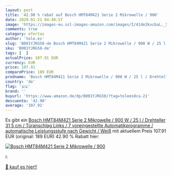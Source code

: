 ```yaml
---
layout: post
title: '42.90 % rabat auf Bosch HMT84M421 Serie 2 Mikrowelle / 900'
date: 2020-01-21 04:49:57
image: 'https://images-eu.ssl-images-amazon.com/images/I/41de2kxcbaL._SL400_.jpg'
comments: true
category: ofertas
author: 'tole.es'
slug: 'B001YJRG58-de Bosch HMT84M421 Serie 2 Mikrowelle / 900 W / 25 l /...'
sku: 'B001YJRG58-de'
tags: [  ]
actualPrice: 107.91 EUR
currency: EUR
price: 107.91
comparePrice: 189 EUR
prodname: 'Bosch HMT84M421 Serie 2 Mikrowelle / 900 W / 25 l / Drehteller 31 5 cm / Türanschlag Links / 7 voreingestellte Automatikprogramme / automatische Leistungsstufe nach Gewicht / Weiß'
country: 'de'
flag: '🇩🇪'
brand: ''
buyurl: 'https://www.amazon.de/dp/B001YJRG58/?tag=tolees0ca-21'
descuento: '42.90'
average: '107.91'
---
```


Es gibt ein [Bosch HMT84M421 Serie 2 Mikrowelle / 900 W / 25 l / Drehteller 31 5 cm / Türanschlag Links / 7 voreingestellte Automatikprogramme / automatische Leistungsstufe nach Gewicht / Weiß](https://www.amazon.de/dp/B001YJRG58/?tag=tolees0ca-21) mit aktuellem Preis 107.91 EUR (original: 189 EUR) 42.90 % Rabatt hier:

[![Bosch HMT84M421 Serie 2 Mikrowelle / 900](https://images-eu.ssl-images-amazon.com/images/I/41de2kxcbaL._SL400_.jpg)](https://www.amazon.de/dp/B001YJRG58/?tag=tolees0ca-21)

ℹ️:


[🛒 kauf es hier!!](https://www.amazon.de/dp/B001YJRG58/?tag=tolees0ca-21)
